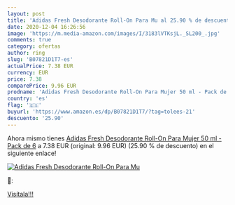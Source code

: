 ```yaml
---
layout: post
title: 'Adidas Fresh Desodorante Roll-On Para Mu al 25.90 % de descuento'
date: 2020-12-04 16:26:56
image: 'https://m.media-amazon.com/images/I/3183lVTKsjL._SL200_.jpg'
comments: true
category: ofertas
author: ring
slug: 'B07821D1T7-es'
actualPrice: 7.38 EUR
currency: EUR
price: 7.38
comparePrice: 9.96 EUR
prodname: 'Adidas Fresh Desodorante Roll-On Para Mujer 50 ml - Pack de 6'
country: 'es'
flag: '🇪🇸'
buyurl: 'https://www.amazon.es/dp/B07821D1T7/?tag=tolees-21'
descuento: '25.90'
---
```


Ahora mismo tienes [Adidas Fresh Desodorante Roll-On Para Mujer 50 ml - Pack de 6](https://www.amazon.es/dp/B07821D1T7/?tag=tolees-21) a 7.38 EUR (original: 9.96 EUR) (25.90 %  de descuento) en el siguiente enlace!

[![Adidas Fresh Desodorante Roll-On Para Mu](https://m.media-amazon.com/images/I/3183lVTKsjL._SL200_.jpg)](https://www.amazon.es/dp/B07821D1T7/?tag=tolees-21)

🔎:


[Visítala!!!](https://www.amazon.es/dp/B07821D1T7/?tag=tolees-21)
